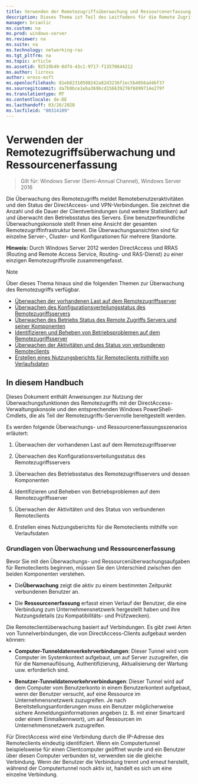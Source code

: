 ```yaml
---
title: Verwenden der Remotezugriffsüberwachung und Ressourcenerfassung
description: Dieses Thema ist Teil des Leitfadens für die Remote Zugriffs Überwachung und-Kontoführung in Windows Server 2016.
manager: brianlic
ms.custom: na
ms.prod: windows-server
ms.reviewer: na
ms.suite: na
ms.technology: networking-ras
ms.tgt_pltfrm: na
ms.topic: article
ms.assetid: 92519b49-0df4-43c1-9717-f13570644212
ms.author: lizross
author: eross-msft
ms.openlocfilehash: 81eb82310508242a82d3236f1ec5b4056ad4bf37
ms.sourcegitcommit: da7b9bce1eba369bcd156639276f6899714e279f
ms.translationtype: MT
ms.contentlocale: de-DE
ms.lasthandoff: 03/26/2020
ms.locfileid: "80314109"
---
```

# <a name="use-remote-access-monitoring-and-accounting"></a>Verwenden der Remotezugriffsüberwachung und Ressourcenerfassung

>Gilt für: Windows Server (Semi-Annual Channel), Windows Server 2016

Die Überwachung des Remotezugriffs meldet Remotebenutzeraktivitäten und den Status der DirectAccess- und VPN-Verbindungen. Sie zeichnet die Anzahl und die Dauer der Clientverbindungen (und weitere Statistiken) auf und überwacht den Betriebsstatus des Servers. Eine benutzerfreundliche Überwachungskonsole stellt Ihnen eine Ansicht der gesamten Remotezugriffinfrastruktur bereit. Die Überwachungsansichten sind für einzelne Server-, Cluster- und Konfigurationen für mehrere Standorte.  
  
**Hinweis:** Durch Windows Server 2012 werden DirectAccess und RRAS (Routing and Remote Access Service, Routing- und RAS-Dienst) zu einer einzigen Remotezugriffsrolle zusammengefasst.  
  
> [!NOTE]  
> Über dieses Thema hinaus sind die folgenden Themen zur Überwachung des Remotezugriffs verfügbar.  
>   
> -   [Überwachen der vorhandenen Last auf dem Remotezugriffsserver](Monitor-the-existing-load-on-the-Remote-Access-server.md)  
> -   [Überwachen des Konfigurationsverteilungsstatus des Remotezugriffsservers](Monitor-the-configuration-distribution-status-of-the-Remote-Access-server.md)  
> -   [Überwachen des Betriebs Status des Remote Zugriffs Servers und seiner Komponenten](Monitor-the-operations-status-of-the-Remote-Access-server-and-its-components.md)  
> -   [Identifizieren und Beheben von Betriebsproblemen auf dem Remotezugriffsserver](Identify-and-resolve-Remote-Access-server-operations-problems.md)  
> -   [Überwachen der Aktivitäten und des Status von verbundenen Remoteclients](Monitor-connected-remote-clients-for-activity-and-status.md)  
> -   [Erstellen eines Nutzungsberichts für Remoteclients mithilfe von Verlaufsdaten](Generate-a-usage-report-for-remote-clients-using-historical-data.md)  

## <a name="in-this-guide"></a>In diesem Handbuch  
Dieses Dokument enthält Anweisungen zur Nutzung der Überwachungsfunktionen des Remotezugriffs mit der DirectAccess-Verwaltungskonsole und den entsprechenden Windows PowerShell-Cmdlets, die als Teil der Remotezugriffs-Serverrolle bereitgestellt werden.  
  
Es werden folgende Überwachungs- und Ressourcenerfassungsszenarios erläutert:  
  
1.  Überwachen der vorhandenen Last auf dem Remotezugriffsserver  
  
2.  Überwachen des Konfigurationsverteilungsstatus des Remotezugriffsservers  
  
3.  Überwachen des Betriebsstatus des Remotezugriffsservers und dessen Komponenten  
  
4.  Identifizieren und Beheben von Betriebsproblemen auf dem Remotezugriffsserver  
  
5.  Überwachen der Aktivitäten und des Status von verbundenen Remoteclients  
  
6.  Erstellen eines Nutzungsberichts für die Remoteclients mithilfe von Verlaufsdaten  
  
### <a name="understand-monitoring-and-accounting"></a>Grundlagen von Überwachung und Ressourcenerfassung  
Bevor Sie mit den Überwachungs- und Ressourcenüberwachungsaufgaben für Remoteclients beginnen, müssen Sie den Unterschied zwischen den beiden Komponenten verstehen.  
  
-   Die**Überwachung** zeigt die aktiv zu einem bestimmten Zeitpunkt verbundenen Benutzer an.  
  
-   Die **Ressourcenerfassung** erfasst einen Verlauf der Benutzer, die eine Verbindung zum Unternehmensnetzwerk hergestellt haben und ihre Nutzungsdetails (zu Kompatibilitäts- und Prüfzwecken).  
  
Die Remoteclientüberwachung basiert auf Verbindungen. Es gibt zwei Arten von Tunnelverbindungen, die von DirectAccess-Clients aufgebaut werden können:  
  
-   **Computer-Tunneldatenverkehrverbindungen**: Dieser Tunnel wird vom Computer im Systemkontext aufgebaut, um auf Server zuzugreifen, die für die Namenauflösung, Authentifizierung, Aktualisierung der Wartung usw. erforderlich sind.  
  
-   **Benutzer-Tunneldatenverkehrverbindungen**: Dieser Tunnel wird auf dem Computer vom Benutzerkonto in einem Benutzerkontext aufgebaut, wenn der Benutzer versucht, auf eine Ressource im Unternehmensnetzwerk zuzugreifen. Je nach Bereitstellungsanforderungen muss ein Benutzer möglicherweise sichere Anmeldungsinformationen angeben (z. B. mit einer Smartcard oder einem Einmalkennwort), um auf Ressourcen im Unternehmensnetzwerk zuzugreifen.  
  
Für DirectAccess wird eine Verbindung durch die IP-Adresse des Remoteclients eindeutig identifiziert. Wenn ein Computertunnel beispielsweise für einen Clientcomputer geöffnet wurde und ein Benutzer über diesen Computer verbunden ist, verwenden sie die gleiche Verbindung. Wenn der Benutzer die Verbindung trennt und erneut herstellt, während der Computertunnel noch aktiv ist, handelt es sich um eine einzelne Verbindung.  
  


